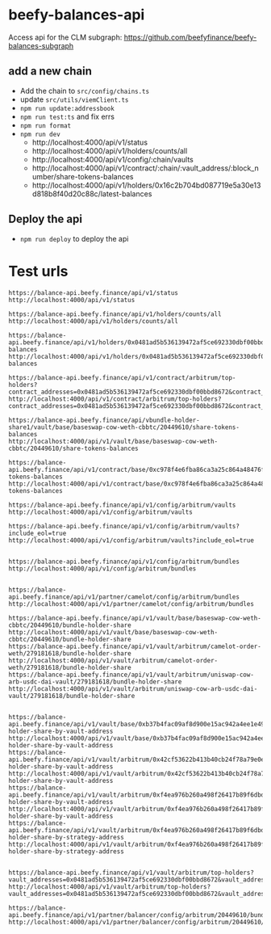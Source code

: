 # beefy-balances-api


Access api for the CLM subgraph: https://github.com/beefyfinance/beefy-balances-subgraph

## add a new chain

- Add the chain to `src/config/chains.ts`
- update `src/utils/viemClient.ts`
- `npm run update:addressbook` 
- `npm run test:ts` and fix errs
- `npm run format`
- `npm run dev` 
    - http://localhost:4000/api/v1/status
    - http://localhost:4000/api/v1/holders/counts/all
    - http://localhost:4000/api/v1/config/:chain/vaults
    - http://localhost:4000/api/v1/contract/:chain/:vault_address/:block_number/share-tokens-balances
    - http://localhost:4000/api/v1/holders/0x16c2b704bd087719e5a30e13d818b8f40d20c88c/latest-balances
    
    
## Deploy the api

- `npm run deploy` to deploy the api


# Test urls
```
https://balance-api.beefy.finance/api/v1/status
http://localhost:4000/api/v1/status

https://balance-api.beefy.finance/api/v1/holders/counts/all
http://localhost:4000/api/v1/holders/counts/all

https://balance-api.beefy.finance/api/v1/holders/0x0481ad5b536139472af5ce692330dbf00bbd8672/latest-balances
http://localhost:4000/api/v1/holders/0x0481ad5b536139472af5ce692330dbf00bbd8672/latest-balances

https://balance-api.beefy.finance/api/v1/contract/arbitrum/top-holders?contract_addresses=0x0481ad5b536139472af5ce692330dbf00bbd8672&contract_addresses=0x0d1f71170d93121b48a9e8fc7400e8e6a6821500&limit=10
http://localhost:4000/api/v1/contract/arbitrum/top-holders?contract_addresses=0x0481ad5b536139472af5ce692330dbf00bbd8672&contract_addresses=0x0d1f71170d93121b48a9e8fc7400e8e6a6821500&limit=10

https://balance-api.beefy.finance/api/vbundle-holder-share1/vault/base/baseswap-cow-weth-cbbtc/20449610/share-tokens-balances
http://localhost:4000/api/v1/vault/base/baseswap-cow-weth-cbbtc/20449610/share-tokens-balances

https://balance-api.beefy.finance/api/v1/contract/base/0xc978f4e6fba86ca3a25c864a48476f0deca908e1/20449610/share-tokens-balances
http://localhost:4000/api/v1/contract/base/0xc978f4e6fba86ca3a25c864a48476f0deca908e1/20449610/share-tokens-balances

https://balance-api.beefy.finance/api/v1/config/arbitrum/vaults
http://localhost:4000/api/v1/config/arbitrum/vaults

https://balance-api.beefy.finance/api/v1/config/arbitrum/vaults?include_eol=true
http://localhost:4000/api/v1/config/arbitrum/vaults?include_eol=true


https://balance-api.beefy.finance/api/v1/config/arbitrum/bundles
http://localhost:4000/api/v1/config/arbitrum/bundles


https://balance-api.beefy.finance/api/v1/partner/camelot/config/arbitrum/bundles
http://localhost:4000/api/v1/partner/camelot/config/arbitrum/bundles

https://balance-api.beefy.finance/api/v1/vault/base/baseswap-cow-weth-cbbtc/20449610/bundle-holder-share
http://localhost:4000/api/v1/vault/base/baseswap-cow-weth-cbbtc/20449610/bundle-holder-share
https://balance-api.beefy.finance/api/v1/vault/arbitrum/camelot-order-weth/279181618/bundle-holder-share
http://localhost:4000/api/v1/vault/arbitrum/camelot-order-weth/279181618/bundle-holder-share
https://balance-api.beefy.finance/api/v1/vault/arbitrum/uniswap-cow-arb-usdc-dai-vault/279181618/bundle-holder-share
http://localhost:4000/api/v1/vault/arbitrum/uniswap-cow-arb-usdc-dai-vault/279181618/bundle-holder-share


https://balance-api.beefy.finance/api/v1/vault/base/0xb37b4fac09af8d900e15ac942a4ee1e498fa0989/20449610/bundle-holder-share-by-vault-address
http://localhost:4000/api/v1/vault/base/0xb37b4fac09af8d900e15ac942a4ee1e498fa0989/20449610/bundle-holder-share-by-vault-address
https://balance-api.beefy.finance/api/v1/vault/arbitrum/0x42cf53622b413b40cb24f78a79e0e76e587b7f33/279181618/bundle-holder-share-by-vault-address
http://localhost:4000/api/v1/vault/arbitrum/0x42cf53622b413b40cb24f78a79e0e76e587b7f33/279181618/bundle-holder-share-by-vault-address
https://balance-api.beefy.finance/api/v1/vault/arbitrum/0xf4ea976b260a498f26417b89f6dbdd555104a734/279181618/bundle-holder-share-by-vault-address
http://localhost:4000/api/v1/vault/arbitrum/0xf4ea976b260a498f26417b89f6dbdd555104a734/279181618/bundle-holder-share-by-vault-address
https://balance-api.beefy.finance/api/v1/vault/arbitrum/0xf4ea976b260a498f26417b89f6dbdd555104a734/279181618/bundle-holder-share-by-strategy-address
http://localhost:4000/api/v1/vault/arbitrum/0xf4ea976b260a498f26417b89f6dbdd555104a734/279181618/bundle-holder-share-by-strategy-address


https://balance-api.beefy.finance/api/v1/vault/arbitrum/top-holders?vault_addresses=0x0481ad5b536139472af5ce692330dbf00bbd8672&vault_addresses=0x0d1f71170d93121b48a9e8fc7400e8e6a6821500&limit=1
http://localhost:4000/api/v1/vault/arbitrum/top-holders?vault_addresses=0x0481ad5b536139472af5ce692330dbf00bbd8672&vault_addresses=0x0d1f71170d93121b48a9e8fc7400e8e6a6821500&limit=1

https://balance-api.beefy.finance/api/v1/partner/balancer/config/arbitrum/20449610/bundles
http://localhost:4000/api/v1/partner/balancer/config/arbitrum/20449610/bundles
